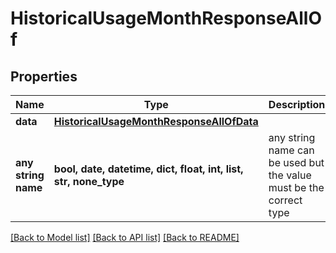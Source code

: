# HistoricalUsageMonthResponseAllOf


## Properties
Name | Type | Description | Notes
------------ | ------------- | ------------- | -------------
**data** | [**HistoricalUsageMonthResponseAllOfData**](HistoricalUsageMonthResponseAllOfData.md) |  | [optional] 
**any string name** | **bool, date, datetime, dict, float, int, list, str, none_type** | any string name can be used but the value must be the correct type | [optional]

[[Back to Model list]](../README.md#documentation-for-models) [[Back to API list]](../README.md#documentation-for-api-endpoints) [[Back to README]](../README.md)



